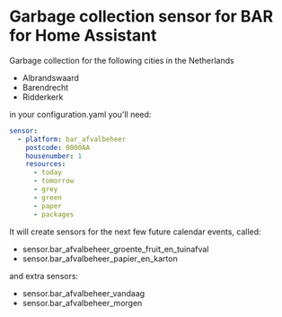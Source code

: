 # Garbage collection sensor for BAR for Home Assistant

Garbage collection for the following cities in the Netherlands

- Albrandswaard
- Barendrecht
- Ridderkerk

in your configuration.yaml you'll need:

```yaml
sensor:
  - platform: bar_afvalbeheer
    postcode: 0000AA
    housenumber: 1
    resources:
      - today
      - tomorrow
      - grey
      - green
      - paper
      - packages
```

It will create sensors for the next few future calendar events, called:

* sensor.bar_afvalbeheer_groente_fruit_en_tuinafval
* sensor.bar_afvalbeheer_papier_en_karton

and extra sensors:
* sensor.bar_afvalbeheer_vandaag
* sensor.bar_afvalbeheer_morgen


